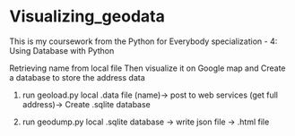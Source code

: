 # Visualizing_geodata
This is my coursework from the Python for Everybody specialization - 4: Using Database with Python

Retrieving name from local file Then visualize it on Google map and Create a database to store the address data

1. run geoload.py
local .data file (name)-> post to web services (get full address)-> Create .sqlite database

2. run geodump.py
local .sqlite database -> write json file -> .html file
